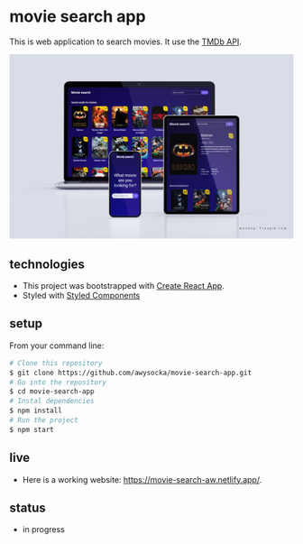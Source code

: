 # movie search app
This is web application to search movies. It use the [TMDb API](https://www.themoviedb.org/documentation/api). 

![movie search app mockup](https://github.com/awysocka/movie-search-app/blob/master/readme-img/movie-search-app-mockup.jpg)

## technologies
* This project was bootstrapped with [Create React App](https://github.com/facebook/create-react-app).
* Styled with [Styled Components](https://styled-components.com/)

## setup
From your command line:

```bash
# Clone this repository
$ git clone https://github.com/awysocka/movie-search-app.git
# Go into the repository
$ cd movie-search-app
# Instal dependencies 
$ npm install
# Run the project 
$ npm start

```
## live
* Here is a working website: https://movie-search-aw.netlify.app/.

## status
* in progress
